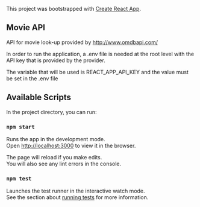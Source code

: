 This project was bootstrapped with [Create React App](https://github.com/facebook/create-react-app).

## Movie API

API for movie look-up provided by http://www.omdbapi.com/

In order to run the application, a .env file is needed at the root level with the API key that is provided by the provider.

The variable that will be used is REACT_APP_API_KEY and the value must be set in the .env file

## Available Scripts

In the project directory, you can run:

### `npm start`

Runs the app in the development mode.<br />
Open [http://localhost:3000](http://localhost:3000) to view it in the browser.

The page will reload if you make edits.<br />
You will also see any lint errors in the console.

### `npm test`

Launches the test runner in the interactive watch mode.<br />
See the section about [running tests](https://facebook.github.io/create-react-app/docs/running-tests) for more information.
